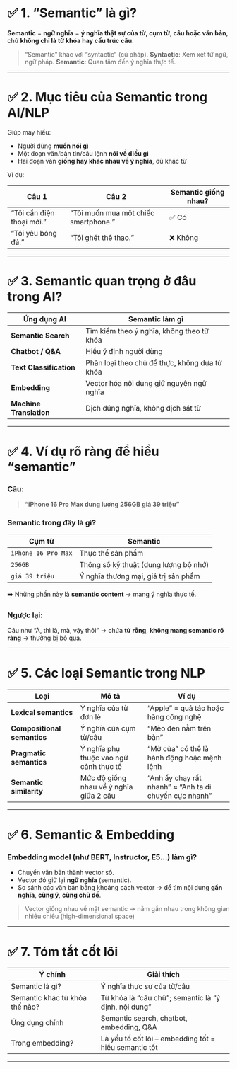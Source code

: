 # ✅ 1. “Semantic” là gì?

**Semantic** = **ngữ nghĩa** = **ý nghĩa thật sự của từ, cụm từ, câu hoặc văn bản**, chứ **không chỉ là từ khóa hay cấu trúc câu**.

> “Semantic” khác với “syntactic” (cú pháp).
> **Syntactic**: Xem xét từ ngữ, ngữ pháp.
> **Semantic**: Quan tâm đến ý nghĩa thực tế.

---

# ✅ 2. Mục tiêu của Semantic trong AI/NLP

Giúp máy hiểu:

- Người dùng **muốn nói gì**
- Một đoạn văn/bản tin/câu lệnh **nói về điều gì**
- Hai đoạn văn **giống hay khác nhau về ý nghĩa**, dù khác từ

Ví dụ:

| Câu 1                     | Câu 2                                | Semantic giống nhau? |
| ------------------------- | ------------------------------------ | -------------------- |
| “Tôi cần điện thoại mới.” | “Tôi muốn mua một chiếc smartphone.” | ✅ Có                |
| “Tôi yêu bóng đá.”        | “Tôi ghét thể thao.”                 | ❌ Không             |

---

# ✅ 3. Semantic quan trọng ở đâu trong AI?

| Ứng dụng AI             | Semantic làm gì                               |
| ----------------------- | --------------------------------------------- |
| **Semantic Search**     | Tìm kiếm theo ý nghĩa, không theo từ khóa     |
| **Chatbot / Q\&A**      | Hiểu ý định người dùng                        |
| **Text Classification** | Phân loại theo chủ đề thực, không dựa từ khóa |
| **Embedding**           | Vector hóa nội dung giữ nguyên ngữ nghĩa      |
| **Machine Translation** | Dịch đúng nghĩa, không dịch sát từ            |

---

# ✅ 4. Ví dụ rõ ràng để hiểu “semantic”

### Câu:

> **“iPhone 16 Pro Max dung lượng 256GB giá 39 triệu”**

### Semantic trong đây là gì?

| Cụm từ              | Semantic                              |
| ------------------- | ------------------------------------- |
| `iPhone 16 Pro Max` | Thực thể sản phẩm                     |
| `256GB`             | Thông số kỹ thuật (dung lượng bộ nhớ) |
| `giá 39 triệu`      | Ý nghĩa thương mại, giá trị sản phẩm  |

➡️ Những phần này là **semantic content** → mang ý nghĩa thực tế.

### Ngược lại:

Câu như “À, thì là, mà, vậy thôi” → chứa **từ rỗng**, **không mang semantic rõ ràng** → thường bị bỏ qua.

---

# ✅ 5. Các loại Semantic trong NLP

| Loại                        | Mô tả                                   | Ví dụ                                                  |
| --------------------------- | --------------------------------------- | ------------------------------------------------------ |
| **Lexical semantics**       | Ý nghĩa của từ đơn lẻ                   | “Apple” = quả táo hoặc hãng công nghệ                  |
| **Compositional semantics** | Ý nghĩa của cụm từ/câu                  | “Mèo đen nằm trên bàn”                                 |
| **Pragmatic semantics**     | Ý nghĩa phụ thuộc vào ngữ cảnh thực tế  | “Mở cửa” có thể là hành động hoặc mệnh lệnh            |
| **Semantic similarity**     | Mức độ giống nhau về ý nghĩa giữa 2 câu | “Anh ấy chạy rất nhanh” ≈ “Anh ta di chuyển cực nhanh” |

---

# ✅ 6. Semantic & Embedding

### Embedding model (như BERT, Instructor, E5…) làm gì?

- Chuyển văn bản thành vector số.
- Vector đó giữ lại **ngữ nghĩa** (semantic).
- So sánh các văn bản bằng khoảng cách vector → để tìm nội dung **gần nghĩa**, **cùng ý**, **cùng chủ đề**.

> Vector giống nhau về mặt semantic → nằm gần nhau trong không gian nhiều chiều (high-dimensional space)

---

# ✅ 7. Tóm tắt cốt lõi

| Ý chính                        | Giải thích                                            |
| ------------------------------ | ----------------------------------------------------- |
| Semantic là gì?                | Ý nghĩa thực sự của từ/câu                            |
| Semantic khác từ khóa thế nào? | Từ khóa là “câu chữ”; semantic là “ý định, nội dung”  |
| Ứng dụng chính                 | Semantic search, chatbot, embedding, Q\&A             |
| Trong embedding?               | Là yếu tố cốt lõi – embedding tốt = hiểu semantic tốt |

---
